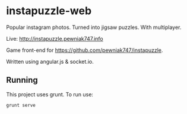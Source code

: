 # instapuzzle-web

Popular instagram photos.
Turned into jigsaw puzzles.
With multiplayer.

Live:  http://instapuzzle.pewniak747.info

Game front-end for https://github.com/pewniak747/instapuzzle.

Written using angular.js & socket.io.

## Running

This project uses grunt. To run use:

```
grunt serve
```
